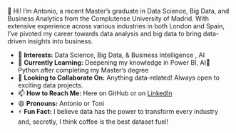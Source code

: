  👋 Hi! I’m Antonio, a recent Master’s graduate in Data Science, Big Data, and Business Analytics from the Complutense University of Madrid. With extensive experience across various industries in both London and Spain, I’ve pivoted my career towards data analysis and big data to bring data-driven insights into business.

- 👀 **Interests:** Data Science, Big Data, & Business Intelligence , AI
- 🌱 **Currently Learning:** Deepening my knowledge in Power BI, AI🤖 Python  after completing my Master’s degree
- 💞️ **Looking to Collaborate On:** Anything data-related! Always open to exciting data projects.
- 📫 **How to Reach Me:** Here on GitHub or on [LinkedIn](https://www.linkedin.com/in/antonio-gonzález-meseguer-5235a313a/) 
- 😄 **Pronouns:** Antonio or Toni
- ⚡ **Fun Fact:** I believe data has the power to transform every industry and, secretly, I think coffee is the best dataset fuel!


